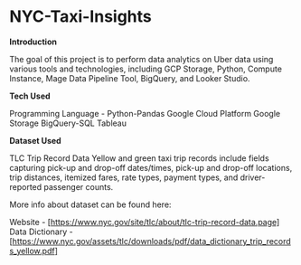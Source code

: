 # NYC-Taxi-Insights

**Introduction**

The goal of this project is to perform data analytics on Uber data using various tools and technologies, including GCP Storage, Python, Compute Instance, Mage Data Pipeline Tool, BigQuery, and Looker Studio.

**Tech Used**

Programming Language - Python-Pandas
Google Cloud Platform
Google Storage
BigQuery-SQL
Tableau

**Dataset Used**

TLC Trip Record Data Yellow and green taxi trip records include fields capturing pick-up and drop-off dates/times, pick-up and drop-off locations, trip distances, itemized fares, rate types, payment types, and driver-reported passenger counts.

More info about dataset can be found here:

Website - [https://www.nyc.gov/site/tlc/about/tlc-trip-record-data.page]
Data Dictionary - [https://www.nyc.gov/assets/tlc/downloads/pdf/data_dictionary_trip_records_yellow.pdf]




